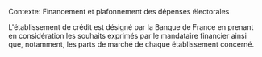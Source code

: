 Contexte: Financement et plafonnement des dépenses électorales

L'établissement de crédit est désigné par la Banque de France en prenant en considération les souhaits exprimés par le mandataire financier ainsi que, notamment, les parts de marché de chaque établissement concerné.